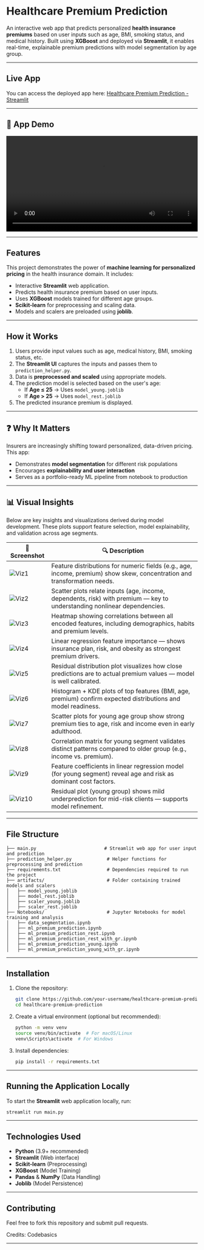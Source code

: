 # Healthcare Premium Prediction

An interactive web app that predicts personalized **health insurance premiums** based on user inputs such as age, BMI, smoking status, and medical history. Built using **XGBoost** and deployed via **Streamlit**, it enables real-time, explainable premium predictions with model segmentation by age group.

---

## Live App
You can access the deployed app here:
[Healthcare Premium Prediction - Streamlit](https://mlhealthcare-premium-prediction.streamlit.app/)

---

## 🎥 App Demo

<video width="100%" controls>
  <source src="./assets/demo.mp4" type="video/mp4">
  Your browser does not support the video tag.
</video>

---


## Features
This project demonstrates the power of **machine learning for personalized pricing** in the health insurance domain. It includes:

- Interactive **Streamlit** web application.
- Predicts health insurance premium based on user inputs.
- Uses **XGBoost** models trained for different age groups.
- **Scikit-learn** for preprocessing and scaling data.
- Models and scalers are preloaded using **joblib**.

---


## How it Works
1. Users provide input values such as age, medical history, BMI, smoking status, etc.
2. The **Streamlit UI** captures the inputs and passes them to `prediction_helper.py`.
3. Data is **preprocessed and scaled** using appropriate models.
4. The prediction model is selected based on the user's age:
   - If **Age ≤ 25** → Uses `model_young.joblib`
   - If **Age > 25** → Uses `model_rest.joblib`
5. The predicted insurance premium is displayed.

---


## ❓ Why It Matters

Insurers are increasingly shifting toward personalized, data-driven pricing. This app:
- Demonstrates **model segmentation** for different risk populations
- Encourages **explainability and user interaction**
- Serves as a portfolio-ready ML pipeline from notebook to production

---

## 📊 Visual Insights

Below are key insights and visualizations derived during model development. These plots support feature selection, model explainability, and validation across age segments.

| 📸 Screenshot | 🔍 Description |
|--------------|----------------|
| ![Viz1](./assets/healthcare_viz_1.png) | Feature distributions for numeric fields (e.g., age, income, premium) show skew, concentration and transformation needs. |
| ![Viz2](./assets/healthcare_viz_2.png) | Scatter plots relate inputs (age, income, dependents, risk) with premium — key to understanding nonlinear dependencies. |
| ![Viz3](./assets/healthcare_viz_3.png) | Heatmap showing correlations between all encoded features, including demographics, habits and premium levels. |
| ![Viz4](./assets/healthcare_viz_4.png) | Linear regression feature importance — shows insurance plan, risk, and obesity as strongest premium drivers. |
| ![Viz5](./assets/healthcare_viz_5.png) | Residual distribution plot visualizes how close predictions are to actual premium values — model is well calibrated. |
| ![Viz6](./assets/healthcare_viz_6.png) | Histogram + KDE plots of top features (BMI, age, premium) confirm expected distributions and model readiness. |
| ![Viz7](./assets/healthcare_viz_7.png) | Scatter plots for young age group show strong premium ties to age, risk and income even in early adulthood. |
| ![Viz8](./assets/healthcare_viz_8.png) | Correlation matrix for young segment validates distinct patterns compared to older group (e.g., income vs. premium). |
| ![Viz9](./assets/healthcare_viz_9.png) | Feature coefficients in linear regression model (for young segment) reveal age and risk as dominant cost factors. |
| ![Viz10](./assets/healthcare_viz_10.png) | Residual plot (young group) shows mild underprediction for mid-risk clients — supports model refinement. |

---



## File Structure
```
├── main.py                         # Streamlit web app for user input and prediction
├── prediction_helper.py             # Helper functions for preprocessing and prediction
├── requirements.txt                 # Dependencies required to run the project
├── artifacts/                       # Folder containing trained models and scalers
│   ├── model_young.joblib
│   ├── model_rest.joblib
│   ├── scaler_young.joblib
│   ├── scaler_rest.joblib
├── Notebooks/                       # Jupyter Notebooks for model training and analysis
│   ├── data_segmentation.ipynb
│   ├── ml_premium_prediction.ipynb
│   ├── ml_premium_prediction_rest.ipynb
│   ├── ml_premium_prediction_rest_with_gr.ipynb
│   ├── ml_premium_prediction_young.ipynb
│   ├── ml_premium_prediction_young_with_gr.ipynb
```

---
 
## Installation
1. Clone the repository:
    ```bash
    git clone https://github.com/your-username/healthcare-premium-prediction.git
    cd healthcare-premium-prediction
    ```
2. Create a virtual environment (optional but recommended):
    ```bash
    python -m venv venv
    source venv/bin/activate  # For macOS/Linux
    venv\Scripts\activate  # For Windows
    ```
3. Install dependencies:
    ```bash
    pip install -r requirements.txt
    ```

---

## Running the Application Locally
To start the **Streamlit** web application locally, run:
```bash
streamlit run main.py
```
---

## Technologies Used
- **Python** (3.9+ recommended)
- **Streamlit** (Web interface)
- **Scikit-learn** (Preprocessing)
- **XGBoost** (Model Training)
- **Pandas** & **NumPy** (Data Handling)
- **Joblib** (Model Persistence)

---

## Contributing
Feel free to fork this repository and submit pull requests.

Credits: Codebasics

---


